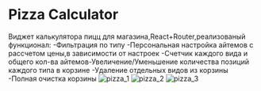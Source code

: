 
# Pizza Calculator 
Виджет калькулятора пицц для магазина,React+Router,реализованый функционал:
-Фильтрация по типу
-Персональная настройка айтемов с рассчетом цены,в зависимости от настроек
-Счетчик каждого вида и общего кол-ва айтемов-Увеличение/Уменьшение количества позиций каждого типа в корзине
-Удаление отдельных видов из корзины
-Полная очистка корзины
![pizza_1](https://user-images.githubusercontent.com/33686875/115401528-2a13d600-a1f3-11eb-8c8a-1d9fc587819f.png)
![pizza_2](https://user-images.githubusercontent.com/33686875/115401533-2b450300-a1f3-11eb-8fc3-fd808bedd302.png)
![pizza_3](https://user-images.githubusercontent.com/33686875/115401535-2b450300-a1f3-11eb-87e0-38a3ec96ea92.png)
